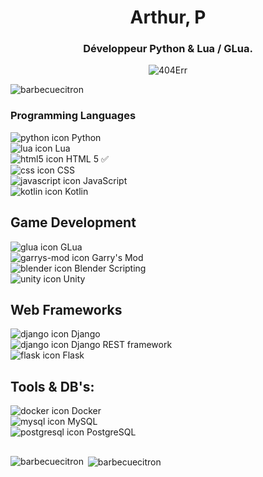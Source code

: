 <h1 align="center">Arthur, P</h1>
<h3 align="center">Développeur Python & Lua / GLua.</h3>
<p align="center"><img src="https://media.tenor.com/ZorS5WYG4b4AAAAC/coffee-coffee-cup.gif" alt="404Err" /></p>
<img src="https://komarev.com/ghpvc/?username=barbecuecitron&label=Profile%20views&color=0e75b6&style=flat" alt="barbecuecitron" />

### Programming Languages
![python icon](https://img.icons8.com/color/48/000000/python.png) Python  
![lua icon](https://img.icons8.com/color/48/000000/lua-language.png) Lua  
![html5 icon](https://img.icons8.com/color/48/000000/html-5--v1.png) HTML 5 ✅  
![css icon](https://img.icons8.com/color/48/000000/css3.png) CSS  
![javascript icon](https://img.icons8.com/color/48/000000/javascript--v1.png) JavaScript  
![kotlin icon](https://img.icons8.com/color/48/000000/kotlin.png) Kotlin  

## Game Development
![glua icon](https://img.icons8.com/nolan/48/lua-language--v1.png) GLua  
![garrys-mod icon](https://img.icons8.com/color/48/000000/garrys-mod.png) Garry's Mod  
![blender icon](https://img.icons8.com/color/48/000000/blender-3d.png) Blender Scripting  
![unity icon](https://img.icons8.com/color/48/000000/unity.png) Unity

## Web Frameworks
![django icon](https://img.icons8.com/color/48/000000/django.png) Django  
![django icon](https://img.icons8.com/color/48/000000/django.png) Django REST framework  
![flask icon](https://img.icons8.com/nolan/48/flask.png) Flask 

## Tools & DB's:
![docker icon](https://img.icons8.com/color/48/docker.png) Docker  
![mysql icon](https://img.icons8.com/color/48/mysql-logo.png) MySQL  
![postgresql icon](https://img.icons8.com/plasticine/48/postgreesql.png) PostgreSQL
##

<p><img align="left" src="https://github-readme-stats.vercel.app/api/top-langs?username=barbecuecitron&show_icons=true&locale=en&layout=compact" alt="barbecuecitron" /></p>

<p>&nbsp;<img align="center" src="https://github-readme-stats.vercel.app/api?username=barbecuecitron&show_icons=true&locale=en" alt="barbecuecitron" /></p>



